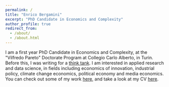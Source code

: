 ```yaml
---
permalink: /
title: "Enrico Bergamini"
excerpt: "PhD Candidate in Economics and Complexity"
author_profile: true
redirect_from: 
  - /about/
  - /about.html
---
```


I am a first year PhD Candidate in Economics and Complexity, at the "Vilfredo Pareto" Doctorate Program at Collegio Carlo Alberto, in Turin. Before this, I was writing for a [think tank](https://bruegel.org/author/enrico-bergamini). I am interested in applied research and data science, in fields including economics of innovation, industrial policy, climate change economics, political economy and media economics. You can check out some of my work [here](/publications), and take a look at my CV [here](/CV).

<!-- _Work in progress:_
------

* _"Talking about Europe: exploring 70 years of news archives"_ - with Emmanuel Mourlon-Druol [Working Paper](https://www.bruegel.org/2021/03/talking-about-europe-exploring-70-years-of-news-archives/)
* _"How Interested Are European Union Citizens in European Matters?"_ - with Francesco Papadia, Emmanuel Mourlon-Druol and Giuseppe Porcaro
* _"Text mining into the Delors Committee records"_ - with Emmanuel Mourlon-Druol -->
